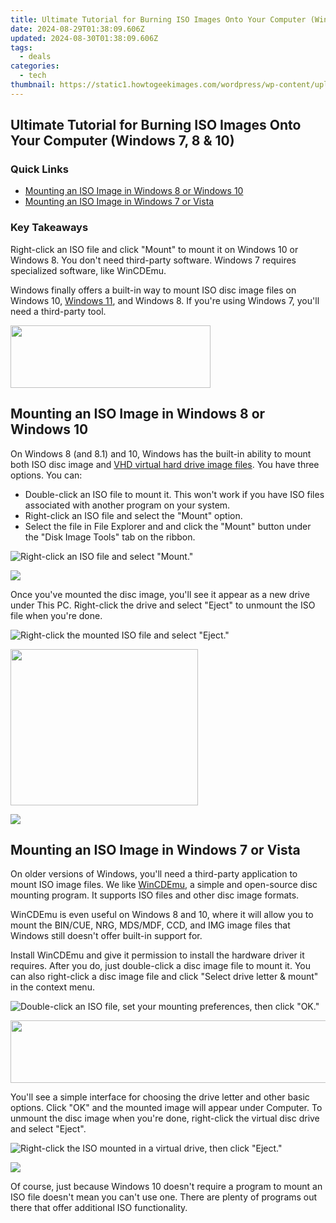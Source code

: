 ```yaml
---
title: Ultimate Tutorial for Burning ISO Images Onto Your Computer (Windows 7, 8 & 10)
date: 2024-08-29T01:38:09.606Z
updated: 2024-08-30T01:38:09.606Z
tags:
  - deals
categories:
  - tech
thumbnail: https://static1.howtogeekimages.com/wordpress/wp-content/uploads/2023/11/53105419298_22f9e512a8_o-1.jpg
---
```


## Ultimate Tutorial for Burning ISO Images Onto Your Computer (Windows 7, 8 & 10)

### Quick Links

* [Mounting an ISO Image in Windows 8 or Windows 10](https://phone-solutions.techidaily.com/best-android-data-recovery-undelete-lost-call-logs-from-honor-by-fonelab-android-recover-call-logs/)
* [Mounting an ISO Image in Windows 7 or Vista](https://screen-capture.techidaily.com/new-fight-to-the-end-nintendos-top-10-fighters-for-2024/)

### Key Takeaways

 Right-click an ISO file and click "Mount" to mount it on Windows 10 or Windows 8\. You don't need third-party software. Windows 7 requires specialized software, like WinCDEmu.

 Windows finally offers a built-in way to mount ISO disc image files on Windows 10, [Windows 11](https://fox-cloud.techidaily.com/2024-approved-engaging-audiences-with-visual-uploads-youtube-insights/), and Windows 8\. If you're using Windows 7, you'll need a third-party tool.

<!-- affiliate ads begin -->
<a href="https://godlikehost.sjv.io/c/5597632/1920054/21774" target="_top" id="1920054"><img src="//a.impactradius-go.com/display-ad/21774-1920054" border="0" alt="" width="320" height="100"/></a><img height="0" width="0" src="https://imp.pxf.io/i/5597632/1920054/21774" style="position:absolute;visibility:hidden;" border="0" />
<!-- affiliate ads end -->
##  Mounting an ISO Image in Windows 8 or Windows 10

 On Windows 8 (and 8.1) and 10, Windows has the built-in ability to mount both ISO disc image and [VHD virtual hard drive image files](https://twitter-videos.techidaily.com/updated-2024-approved-socialsound-maker-twitter-audio/). You have three options. You can:

* Double-click an ISO file to mount it. This won't work if you have ISO files associated with another program on your system.
* Right-click an ISO file and select the "Mount" option.
* Select the file in File Explorer and and click the "Mount" button under the "Disk Image Tools" tab on the ribbon.

![Right-click an ISO file and select "Mount."](https://static1.howtogeekimages.com/wordpress/wp-content/uploads/2023/11/mount-iso.png) 

<!-- affiliate ads begin -->
<a href="https://secure.2checkout.com/order/checkout.php?PRODS=3851691&QTY=1&AFFILIATE=108875&CART=1"><img src="http://www.aiseesoft.com/avangate/30p/banner.jpg" border="0"></a>
<!-- affiliate ads end -->
 Once you've mounted the disc image, you'll see it appear as a new drive under This PC. Right-click the drive and select "Eject" to unmount the ISO file when you're done.

![Right-click the mounted ISO file and select "Eject."](https://static1.howtogeekimages.com/wordpress/wp-content/uploads/2023/11/eject.png) 

<!-- affiliate ads begin -->
<a href="https://caperobbin.sjv.io/c/5597632/2006118/18460" target="_top" id="2006118"><img src="//a.impactradius-go.com/display-ad/18460-2006118" border="0" alt="" width="300" height="250"/></a><img height="0" width="0" src="https://imp.pxf.io/i/5597632/2006118/18460" style="position:absolute;visibility:hidden;" border="0" />
<!-- affiliate ads end -->
<!-- affiliate ads begin -->
<a href="https://secure.2checkout.com/order/checkout.php?PRODS=4620780&QTY=1&AFFILIATE=108875&CART=1"><img src="https://secure.avangate.com/images/merchant/07dd4d5a72f5740ef0f035f201951476/728__90banner.jpg" border="0"></a>
<!-- affiliate ads end -->
##  Mounting an ISO Image in Windows 7 or Vista

 On older versions of Windows, you'll need a third-party application to mount ISO image files. We like [WinCDEmu](http://wincdemu.sysprogs.org/), a simple and open-source disc mounting program. It supports ISO files and other disc image formats.

 WinCDEmu is even useful on Windows 8 and 10, where it will allow you to mount the BIN/CUE, NRG, MDS/MDF, CCD, and IMG image files that Windows still doesn't offer built-in support for.

 Install WinCDEmu and give it permission to install the hardware driver it requires. After you do, just double-click a disc image file to mount it. You can also right-click a disc image file and click "Select drive letter & mount" in the context menu.

![Double-click an ISO file, set your mounting preferences, then click &quot;OK.&quot;](https://static1.howtogeekimages.com/wordpress/wp-content/uploads/2016/12/img_584208cfdb39f.png) 

<!-- affiliate ads begin -->
<a href="https://imp.i110150.net/c/5597632/924299/11305" target="_top" id="924299"><img src="//a.impactradius-go.com/display-ad/11305-924299" border="0" alt="" width="520" height="100"/></a>
<!-- affiliate ads end -->
 You'll see a simple interface for choosing the drive letter and other basic options. Click "OK" and the mounted image will appear under Computer. To unmount the disc image when you're done, right-click the virtual disc drive and select "Eject".

![Right-click the ISO mounted in a virtual drive, then click &quot;Eject.&quot;](https://static1.howtogeekimages.com/wordpress/wp-content/uploads/2016/12/img_58420981400ba.png) 

<!-- affiliate ads begin -->
<a href="https://store.bitdefender.com/affiliate.php?ACCOUNT=BITLATIN&AFFILIATE=108875&PATH=http%3A%2F%2Fwww.bitdefender.com%2Fbusiness%3FAFFILIATE%3D108875%26RESOURCE%3D30%2525%2BOff%2Ball%2BGravityZone%2BProducts"><img src="https://www.bitdefender.com/content/dam/bitdefender/business/campaign/1200X628.png" border="0"></a>
<!-- affiliate ads end -->
 Of course, just because Windows 10 doesn't require a program to mount an ISO file doesn't mean you can't use one. There are plenty of programs out there that offer additional ISO functionality.

<ins class="adsbygoogle"
     style="display:block"
     data-ad-format="autorelaxed"
     data-ad-client="ca-pub-7571918770474297"
     data-ad-slot="1223367746"></ins>



<ins class="adsbygoogle"
     style="display:block"
     data-ad-client="ca-pub-7571918770474297"
     data-ad-slot="8358498916"
     data-ad-format="auto"
     data-full-width-responsive="true"></ins>


